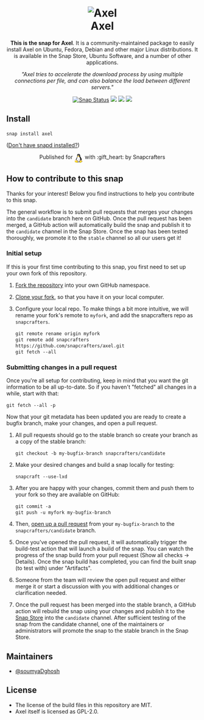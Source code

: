 <h1 align="center">
  <img src="https://avatars1.githubusercontent.com/u/29598503?v=3&s=256" alt="Axel">
  <br />
  Axel
</h1>

<p align="center"><b>This is the snap for Axel</b>. It is a community-maintained package to easily install Axel on Ubuntu, Fedora, Debian and other major Linux distributions. It is available in the Snap Store, Ubuntu Software, and a number of other applications.</p>

<p align="center"><i>"Axel tries to accelerate the download process by using multiple connections per file, and can also balance the load between different servers."</i></p>

<p align="center">
<a href="https://snapcraft.io/axel"><img src="https://snapcraft.io/axel/badge.svg" alt="Snap Status"></a>
<a href="https://github.com/snapcrafters/axel/actions/workflows/sync-upstream.yml"><img src="https://github.com/snapcrafters/axel/actions/workflows/sync-upstream.yml/badge.svg"></a>
<a href="https://github.com/snapcrafters/axel/actions/workflows/release-to-candidate.yml"><img src="https://github.com/snapcrafters/axel/actions/workflows/release-to-candidate.yml/badge.svg"></a>
<a href="https://github.com/snapcrafters/axel/actions/workflows/promote-to-stable.yml"><img src="https://github.com/snapcrafters/axel/actions/workflows/promote-to-stable.yml/badge.svg"></a>
</p>

## Install

```shell
snap install axel
```

([Don't have snapd installed?](https://snapcraft.io/docs/core/install))

<p align="center">Published for <img src="https://raw.githubusercontent.com/anythingcodes/slack-emoji-for-techies/gh-pages/emoji/tux.png" align="top" width="24" /> with :gift_heart: by Snapcrafters</p>

## How to contribute to this snap

Thanks for your interest! Below you find instructions to help you contribute to this snap.

The general workflow is to submit pull requests that merges your changes into the `candidate` branch here on GitHub. Once the pull request has been merged, a GitHub action will automatically build the snap and publish it to the `candidate` channel in the Snap Store. Once the snap has been tested thoroughly, we promote it to the `stable` channel so all our users get it!

### Initial setup

If this is your first time contributing to this snap, you first need to set up your own fork of this repository.

1. [Fork the repository](https://docs.github.com/en/github/getting-started-with-github/fork-a-repo) into your own GitHub namespace.
2. [Clone your fork](https://git-scm.com/book/en/v2/Git-Basics-Getting-a-Git-Repository), so that you have it on your local computer.
3. Configure your local repo. To make things a bit more intuitive, we will rename your fork's remote to `myfork`, and add the snapcrafters repo as `snapcrafters`.

   ```shell
   git remote rename origin myfork
   git remote add snapcrafters https://github.com/snapcrafters/axel.git
   git fetch --all
   ```

### Submitting changes in a pull request

Once you're all setup for contributing, keep in mind that you want the git information to be all up-to-date. So if you haven't "fetched" all changes in a while, start with that:

```shell
git fetch --all -p
```

Now that your git metadata has been updated you are ready to create a bugfix branch, make your changes, and open a pull request.

1. All pull requests should go to the stable branch so create your branch as a copy of the stable branch:

   ```shell
   git checkout -b my-bugfix-branch snapcrafters/candidate
   ```

2. Make your desired changes and build a snap locally for testing:

   ```shell
   snapcraft --use-lxd
   ```

3. After you are happy with your changes, commit them and push them to your fork so they are available on GitHub:

   ```shell
   git commit -a
   git push -u myfork my-bugfix-branch
   ```

4. Then, [open up a pull request](https://docs.github.com/en/github/collaborating-with-issues-and-pull-requests/about-pull-requests) from your `my-bugfix-branch` to the `snapcrafters/candidate` branch.
5. Once you've opened the pull request, it will automatically trigger the build-test action that will launch a build of the snap. You can watch the progress of the snap build from your pull request (Show all checks -> Details). Once the snap build has completed, you can find the built snap (to test with) under "Artifacts".
6. Someone from the team will review the open pull request and either merge it or start a discussion with you with additional changes or clarification needed.
7. Once the pull request has been merged into the stable branch, a GitHub action will rebuild the snap using your changes and publish it to the [Snap Store](https://snapcraft.io/axel) into the `candidate` channel. After sufficient testing of the snap from the candidate channel, one of the maintainers or administrators will promote the snap to the stable branch in the Snap Store.

## Maintainers

- [@soumyaDghosh](https://github.com/soumyaDghosh)

## License

- The license of the build files in this repository are MIT.
- Axel itself is licensed as GPL-2.0.
